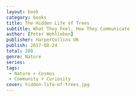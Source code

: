 ```yaml
---
layout: book
category: books
title: The Hidden Life of Trees
subtitle: What They Feel, How They Communicate
author: [Peter Wohlleben]
publisher: HarperCollins UK
publish: 2017-08-24
total: 288
genre: Nature
series: 
tags: 
 - Nature + Cosmos
 - Community + Curiosity
cover: hidden-life-of-trees.jpg
---
```




